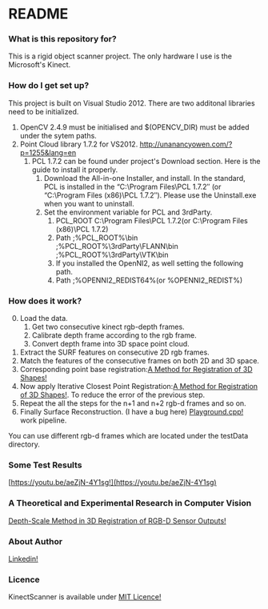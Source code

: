 # README #

### What is this repository for? ###

This is a rigid object scanner project. The only hardware I use is the Microsoft's Kinect.

### How do I get set up? ###

This project is built on Visual Studio 2012.
There are two additonal libraries need to be initialized.

1. OpenCV 2.4.9 must be initialised and $(OPENCV_DIR) must be added under the sytem paths.
2. Point Cloud library 1.7.2 for VS2012. http://unanancyowen.com/?p=1255&lang=en
    1. PCL 1.7.2 can be found under project's Download section. Here is the guide to install it properly.
        1. Download the All-in-one Installer, and install. In the standard, PCL is installed in the “C:\Program Files\PCL 1.7.2″ (or “C:\Program Files (x86)\PCL 1.7.2″). Please use the Uninstall.exe when you want to uninstall.
        2. Set the environment variable for PCL and 3rdParty.
            1. PCL_ROOT	C:\Program Files\PCL 1.7.2(or C:\Program Files (x86)\PCL 1.7.2)
            2. Path	;%PCL_ROOT%\bin  ;%PCL_ROOT%\3rdParty\FLANN\bin  ;%PCL_ROOT%\3rdParty\VTK\bin
            3. If you installed the OpenNI2, as well setting the following path.
            4. Path	;%OPENNI2_REDIST64%(or %OPENNI2_REDIST%)

### How does it work? ###

0. Load the data. 
    1. Get two consecutive kinect rgb-depth frames.
    2. Calibrate depth frame according to the rgb frame.
    3. Convert depth frame into 3D space point cloud.
1. Extract the SURF features on consecutive 2D rgb frames.
2. Match the features of the consecutive frames on both 2D and 3D space.
3. Corresponding point base registration:[A Method for Registration of 3D Shapes!](http://www.cs.virginia.edu/~mjh7v/bib/Besl92.pdf)
4. Now apply Iterative Closest Point Registration:[A Method for Registration of 3D Shapes!](http://www.cs.virginia.edu/~mjh7v/bib/Besl92.pdf). To reduce the error of the previous step.
5. Repeat the all the steps for the n+1 and n+2 rgb-d frames and so on.
6. Finally Surface Reconstruction. (I have a bug here) 
[Playground.cpp!](https://bitbucket.org/ismailbozk/kinectscanner/src/04b1c00e1f2e/PlayGround.cpp?at=master) work pipeline.

You can use different rgb-d frames which are located under the testData directory.

### Some Test Results ###

[https://youtu.be/aeZjN-4Y1sg!](https://youtu.be/aeZjN-4Y1sg)

### A Theoretical and Experimental Research in Computer Vision ###

[Depth-Scale Method in 3D Registration of RGB-D Sensor Outputs!](https://drive.google.com/file/d/0B7zdPQ85ffutMURUQ3BvLWM5eE0/edit?usp=sharing)

### About Author ###

[Linkedin!](https://www.linkedin.com/in/ismailbozk)

### Licence ###

KinectScanner is available under [MIT Licence!](https://bitbucket.org/Llwydbleidd/kinectscanner/src/49e24b79d5bdb652f32437a2f3e87647d2f02536/LICENCE.txt)